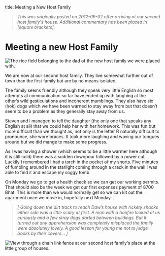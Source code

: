 title: Meeting a New Host Family

> _This was originally posted on 2012-09-02 after arriving at our second host family's house. Additional commentary has been placed in [square brackets]._

# Meeting a new Host Family

![The rice field belonging to the dad of the new host family we were placed with.](rice.png)

We are now at our second host family. They live somewhat further out of town than the first family but are by no means isolated.

The family seems friendly although they speak very little English so most attempts at communication so far have ended up with laughing at the other’s wild gesticulations and incoherent mumblings. They also have six (hok) dogs which we have been warned to stay away from but that doesn’t seem to be a problem as they generally stay away from us.

Steven and I managed to tell the daughter (the only one that speaks any English at all) that we could help her with her homework. This was fun but more difficult than we thought as, not only is the letter R naturally difficult to pronounce, she wore braces. It took more laughing and waving our tongues around but we did mange to make some progress.

As I was having a shower (which seems to be a little warmer here although it is still cold) there was a sudden downpour followed by a power cut. Luckily I remembered I had a torch in the pocket of my shorts. Five minutes of fumbling around in the starlight coming through a crack in the wall I was able to find it and escape my soggy tomb.

On Monday we go to get a health check so we can get our working permits. That should also be the week we get our first expenses payment of 8700 Bhat. This is more than we would normally get so we can kit out the apartment once we move in, hopefully next Monday.

> _[ Going down the dirt track to reach Daw’s house with rickety shacks either side was a little scary at first. A man with a bonfire looked at us curiously and a few stray dogs darted between buildings. But it turned out any apprehension was completely misplaced the family were absolutely lovely. A good lesson for young me not to judge books by their covers... ]_

![View through a chain link fence at our second host family's place at the little group of houses.](lookout.png)
